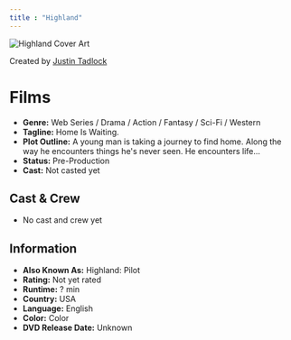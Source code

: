 ```yaml
---
title : "Highland"
---
```


![Highland Cover Art](/wp-content/uploads/2007/02/highland01.jpg)

Created by [Justin Tadlock](/about)

# Films

- **Genre:** Web Series / Drama / Action / Fantasy / Sci-Fi / Western
- **Tagline:** Home Is Waiting.
- **Plot Outline:** A young man is taking a journey to find home. Along the way he encounters things he's never seen.  He encounters life...
- **Status:** Pre-Production
- **Cast:** Not casted yet

## Cast &amp; Crew

- No cast and crew yet

## Information

- **Also Known As:** Highland: Pilot
- **Rating:** Not yet rated
- **Runtime:** ? min
- **Country:** USA
- **Language:** English
- **Color:** Color
- **DVD Release Date:** Unknown
